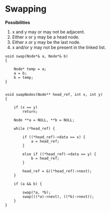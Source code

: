 # Swapping

__Possibilities__

1. x and y may or may not be adjacent. 
2. Either x or y may be a head node. 
3. Either x or y may be the last node. 
4. x and/or y may not be present in the linked list.

```
void swap(Node*& a, Node*& b) 
{ 
  
    Node* temp = a; 
    a = b; 
    b = temp; 
} 


void swapNodes(Node** head_ref, int x, int y) 
{ 
  
    if (x == y) 
        return; 
  
    Node **a = NULL, **b = NULL; 
  
    while (*head_ref) { 
  
        if ((*head_ref)->data == x) { 
            a = head_ref; 
        } 
  
        else if ((*head_ref)->data == y) { 
            b = head_ref; 
        } 
  
        head_ref = &((*head_ref)->next); 
    } 
  
    if (a && b) { 
  
        swap(*a, *b); 
        swap(((*a)->next), ((*b)->next)); 
    } 
} 
```